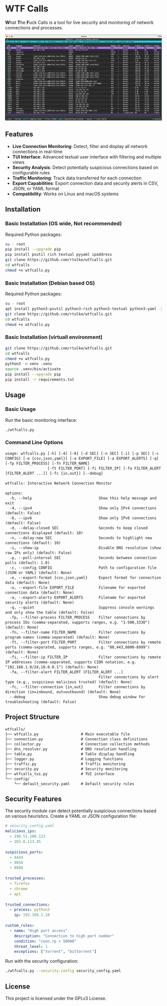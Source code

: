 # WTF Calls

<b>W</b>hat <b>T</b>he <b>F</b>uck Calls is a tool for live security and monitoring of network connections and processes.

![Example](/demo/wtfcalls.png)


## Features

- **Live Connection Monitoring**: Detect, filter and display all network connections in real-time
- **TUI Interface**: Advanced textual user interface with filtering and multiple views
- **Security Analysis**: Detect potentially suspicious connections based on configurable rules
- **Traffic Monitoring**: Track data transferred for each connection
- **Export Capabilities**: Export connection data and security alerts in CSV, JSON, or YAML format
- **Compatibility**: Works on Linux and macOS systems

## Installation


### Basic Installation (OS wide, Not recommended)

Required Python packages:
```bash
su - root
pip install --upgrade pip
pip install psutil rich textual pyyaml ipaddress
git clone https://github.com/rtulke/wtfcalls.git
cd wtfcalls
chmod +x wtfcalls.py
```
### Basic Installation (Debian based OS)

Required Python packages:
```bash
su - root
apt install python3-psutil python3-rich python3-textual python3-yaml -y
git clone https://github.com/rtulke/wtfcalls.git
cd wtfcalls
chmod +x wtfcalls.py
```

### Basic Installation (virtuall environment)

```bash
git clone https://github.com/rtulke/wtfcalls.git
cd wtfcalls
chmod +x wtfcalls.py
python3 -m venv .venv
source .venv/bin/activate
pip install --upgrade pip
pip install -r requirements.txt
```


## Usage

### Basic Usage

Run the basic monitoring interface:

```bash
./wtfcalls.py
```

### Command Line Options

```
usage: wtfcalls.py [-h] [-4] [-6] [-d SEC] [-n SEC] [-i] [-p SEC] [-c CONFIG] [-e {csv,json,yaml}] [-o EXPORT_FILE] [-a EXPORT_ALERTS] [-q] [-fp FILTER_PROCESS] [-fn FILTER_NAME]
                   [-ft FILTER_PORT] [-fi FILTER_IP] [-fa FILTER_ALERT [FILTER_ALERT ...]] [-fc {in,out}] [--debug]

wtfcalls: Interactive Network Connection Monitor

options:
  -h, --help                              Show this help message and exit
  -4, --ipv4                              Show only IPv4 connections (default: False)
  -6, --ipv6                              Show only IPv6 connections (default: False)
  -d, --delay-closed SEC                  Seconds to keep closed connections displayed (default: 10)
  -n, --delay-new SEC                     Seconds to highlight new connections (default: 10)
  -i, --show-ip                           Disable DNS resolution (show raw IPs only) (default: False)
  -p, --poll-interval SEC                 Seconds between connection polls (default: 1.0)
  -c, --config CONFIG                     Path to configuration file (JSON or YAML) (default: None)
  -e, --export-format {csv,json,yaml}     Export format for connection data (default: None)
  -o, --export-file EXPORT_FILE           Filename for exported connection data (default: None)
  -a, --export-alerts EXPORT_ALERTS       Filename for exported security alerts (default: None)
  -q, --quiet                             Suppress console warnings and only show the table (default: False)
  -fp, --filter-process FILTER_PROCESS    Filter connections by process IDs (comma-separated, supports ranges, e.g. "1-500,3330") (default: None)
  -fn, --filter-name FILTER_NAME          Filter connections by program names (comma-separated) (default: None)
  -ft, --filter-port FILTER_PORT          Filter connections by remote ports (comma-separated, supports ranges, e.g. "80,443,8000-8999") (default: None)
  -fi, --filter-ip FILTER_IP              Filter connections by remote IP addresses (comma-separated, supports CIDR notation, e.g. "192.168.1.0/24,10.0.0.1") (default: None)
  -fa, --filter-alert FILTER_ALERT [FILTER_ALERT ...]
                                          Filter connections by alert type (e.g., suspicious malicious trusted) (default: None)
  -fc, --filter-connection {in,out}       Filter connections by direction (in=inbound, out=outbound) (default: None)
  --debug                                 Show debug window for troubleshooting (default: False)
```

## Project Structure

```
wtfcalls/
├── wtfcalls.py                   # Main executable file
├── connection.py                 # Connection class definitions
├── collector.py                  # Connection collection methods
├── dns_resolver.py               # DNS resolution handling
├── table.py                      # Table display handling
├── logger.py                     # Logging functions
├── traffic.py                    # Traffic monitoring
├── security.py                   # Security monitoring
├── wtfcalls_tui.py               # TUI interface
└── config/
    └── default_security.yaml     # Default security rules
```

## Security Features

The security module can detect potentially suspicious connections based on various heuristics. Create a YAML or JSON configuration file:

```yaml
# security_config.yaml
malicious_ips:
  - 198.51.100.123
  - 203.0.113.45

suspicious_ports:
  - 4444
  - 9050
  - 8888

trusted_processes:
  - firefox
  - chrome
  - apt

trusted_connections:
  - process: python3
    ip: 192.168.1.10

custom_rules:
  - name: "High port access"
    description: "Connection to high port number"
    condition: "conn.rp > 50000"
    threat_level: 1
    exceptions: ["torrent", "bittorrent"]
```

Run with the security configuration:

```bash
./wtfcalls.py --security-config security_config.yaml
```

## License

This project is licensed under the GPLv3 License.
